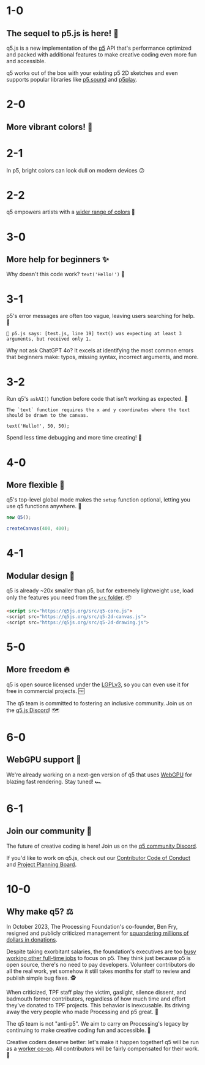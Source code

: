 # 1-0

## The sequel to p5.js is here! 🎉

q5.js is a new implementation of the [p5](https://p5js.org) API that's performance optimized and packed with additional features to make creative coding even more fun and accessible.

q5 works out of the box with your existing p5 2D sketches and even supports popular libraries like [p5.sound](https://p5js.org/reference/#/libraries/p5.sound) and [p5play](https://p5play.org).

# 2-0

## More vibrant colors! 🎨

# 2-1

In p5, bright colors can look dull on modern devices 😕

# 2-2

q5 empowers artists with a [wider range of colors](https://github.com/quinton-ashley/q5.js?tab=readme-ov-file#new-features-hdr-color-support) 🤩

# 3-0

## More help for beginners ✨

Why doesn't this code work? `text('Hello!')` 🤔

# 3-1

p5's error messages are often too vague, leaving users searching for help. 🙋

```
🌸 p5.js says: [test.js, line 19] text() was expecting at least 3 arguments, but received only 1.
```

Why not ask ChatGPT 4o? It excels at identifying the most common errors that beginners make: typos, missing syntax, incorrect arguments, and more.

# 3-2

Run q5's `askAI()` function before code that isn't working as expected. 🤖

```
The `text` function requires the x and y coordinates where the text should be drawn to the canvas.

text('Hello!', 50, 50);
```

Spend less time debugging and more time creating! 🐛

# 4-0

## More flexible 🤹

q5's top-level global mode makes the `setup` function optional, letting you use q5 functions anywhere. 👀

```js
new Q5();

createCanvas(400, 400);
```

# 4-1

## Modular design 🧩

q5 is already ~20x smaller than p5, but for extremely lightweight use, load only the features you need from the [`src` folder](https://github.com/quinton-ashley/q5.js/tree/main/src). 📦

```html
<script src="https://q5js.org/src/q5-core.js">
<script src="https://q5js.org/src/q5-2d-canvas.js">
<script src="https://q5js.org/src/q5-2d-drawing.js">
```

# 5-0

## More freedom 🔥

q5 is open source licensed under the [LGPLv3](../LICENSE.md), so you can even use it for free in commercial projects. 🆓

The q5 team is committed to fostering an inclusive community. Join us on the [q5.js Discord](https://discord.gg/QuxQYwGWuB)! 🗺️

# 6-0

## WebGPU support 🚀

We're already working on a next-gen version of q5 that uses [WebGPU](https://developer.mozilla.org/en-US/docs/Web/API/WebGPU_API) for blazing fast rendering. Stay tuned! 🏎️

# 6-1

## Join our community 🤝

The future of creative coding is here! Join us on the [q5 community Discord]().

If you'd like to work on q5.js, check out our [Contributor Code of Conduct](https://github.com/quinton-ashley/q5.js/?tab=readme-ov-file#contributor-code-of-conduct) and [Project Planning Board](https://github.com/users/quinton-ashley/projects/4/views/1).

# 10-0

## Why make q5? ⚖️

In October 2023, The Processing Foundation's co-founder, Ben Fry, resigned and publicly criticized management for [squandering millions of dollars in donations](https://x.com/ben_fry/status/1709400641456501020).

Despite taking exorbitant salaries, the foundation's executives are too [busy working other full-time jobs](https://www.linkedin.com/in/edsaber/) to focus on p5. They think just because p5 is open source, there's no need to pay developers. Volunteer contributors do all the real work, yet somehow it still takes months for staff to review and publish simple bug fixes. 🕵️

When criticized, TPF staff play the victim, gaslight, silence dissent, and badmouth former contributors, regardless of how much time and effort they've donated to TPF projects. This behavior is inexcusable. Its driving away the very people who made Processing and p5 great. 🚪

The q5 team is not "anti-p5". We aim to carry on Processing's legacy by continuing to make creative coding fun and accessible. 🌸

Creative coders deserve better: let's make it happen together! q5 will be run as a [worker co-op](https://en.wikipedia.org/wiki/Worker_cooperative). All contributors will be fairly compensated for their work. 🤝
